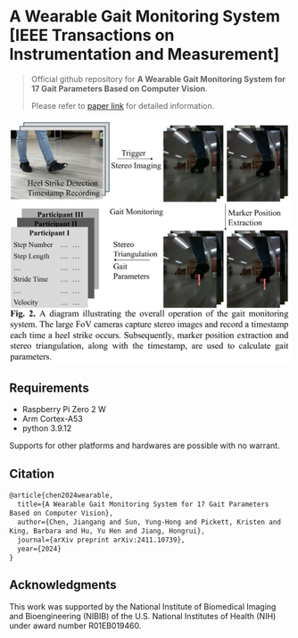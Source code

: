 # A Wearable Gait Monitoring System [IEEE Transactions on Instrumentation and Measurement]

> Official github repository for **A Wearable Gait Monitoring System for 17 Gait Parameters Based on Computer Vision**. 
> 
> Please refer to [paper link](https://arxiv.org/abs/2411.10739) for detailed information.
<img src="./Main figure.png"/>

## Requirements

- Raspberry Pi Zero 2 W
- Arm Cortex-A53
- python 3.9.12

Supports for other platforms and hardwares are possible with no warrant. 

## Citation
```
@article{chen2024wearable,
  title={A Wearable Gait Monitoring System for 17 Gait Parameters Based on Computer Vision},
  author={Chen, Jiangang and Sun, Yung-Hong and Pickett, Kristen and King, Barbara and Hu, Yu Hen and Jiang, Hongrui},
  journal={arXiv preprint arXiv:2411.10739},
  year={2024}
}
```

## Acknowledgments
This work was supported by the National Institute of Biomedical Imaging and Bioengineering (NIBIB) of the U.S. National Institutes of Health (NIH) under award number R01EB019460.
